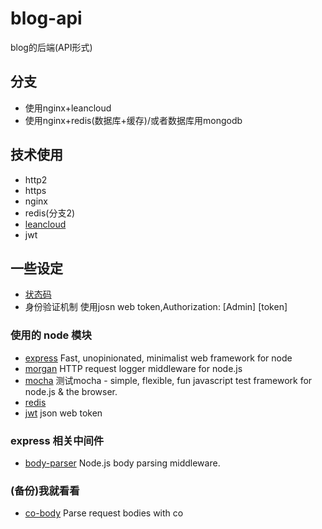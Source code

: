 blog-api
===============
blog的后端(API形式)

## 分支
* 使用nginx+leancloud
* 使用nginx+redis(数据库+缓存)/或者数据库用mongodb

## 技术使用

* http2
* https
* nginx
* redis(分支2)
* [leancloud]()
* jwt


## 一些设定
* [状态码](http://developer.qiniu.com/docs/v6/api/reference/codes.html)
* 身份验证机制 使用josn web token,Authorization: \[Admin\] [token]



### 使用的 node 模块
* [express](https://github.com/expressjs/express) Fast, unopinionated, minimalist web framework for node
* [morgan](https://github.com/expressjs/morgan) HTTP request logger middleware for node.js
* [mocha](https://github.com/mochajs/mocha) 测试mocha - simple, flexible, fun javascript test framework for node.js & the browser.
* [redis](https://github.com/NodeRedis/node_redis)
* [jwt](https://github.com/auth0/node-jsonwebtoken) json web token

### express 相关中间件
* [body-parser](https://github.com/expressjs/body-parser) Node.js body parsing middleware.


### (备份)我就看看
* [co-body](https://github.com/cojs/co-body) Parse request bodies with co

